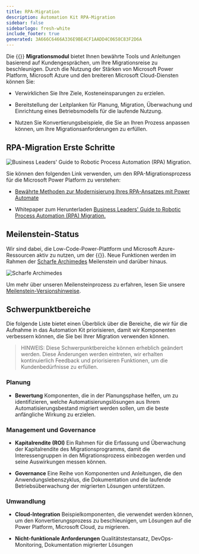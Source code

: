 ```yaml
---
title: RPA-Migration
description: Automation Kit RPA-Migration
sidebar: false
sidebarlogo: fresh-white
include_footer: true
generated: 3A666C6466A336E9BE4CF1AADD4C0658C83F2D6A
---
```


Die {{<product-name>}} **Migrationsmodul** bietet Ihnen bewährte Tools und Anleitungen basierend auf Kundengesprächen, um Ihre Migrationsreise zu beschleunigen. Durch die Nutzung der Stärken von Microsoft Power Platform, Microsoft Azure und den breiteren Microsoft Cloud-Diensten können Sie:

- Verwirklichen Sie Ihre Ziele, Kosteneinsparungen zu erzielen.

- Bereitstellung der Leitplanken für Planung, Migration, Überwachung und Einrichtung eines Betriebsmodells für die laufende Nutzung.

- Nutzen Sie Konvertierungsbeispiele, die Sie an Ihren Prozess anpassen können, um Ihre Migrationsanforderungen zu erfüllen.

## RPA-Migration Erste Schritte

![Business Leaders' Guide to Robotic Process Automation (RPA) Migration.](https://msflowblogscdn.azureedge.net/wp-content/uploads/2022/01/RPAWhitepaper_Img-241x300.png)

Sie können den folgenden Link verwenden, um den RPA-Migrationsprozess für die Microsoft Power Platform zu verstehen:

- [Bewährte Methoden zur Modernisierung Ihres RPA-Ansatzes mit Power Automate](https://powerautomate.microsoft.com/blog/proven-methods-to-modernize-your-rpa-approach-with-power-automate/)

- Whitepaper zum Herunterladen [Business Leaders' Guide to Robotic Process Automation (RPA) Migration.](https://aka.ms/PAD/RPAMigrationWhitepaper)

## Meilenstein-Status

Wir sind dabei, die Low-Code-Power-Plattform und Microsoft Azure-Ressourcen aktiv zu nutzen, um der {{<product-name>}}. Neue Funktionen werden im Rahmen der [Scharfe Archimedes](/de/releases/november-2022) Meilenstein und darüber hinaus.

![Scharfe Archimedes](/images/sharp-archimedes.png)

Um mehr über unseren Meilensteinprozess zu erfahren, lesen Sie unsere [Meilenstein-Versionshinweise](/de/releases/milestones).

## Schwerpunktbereiche

Die folgende Liste bietet einen Überblick über die Bereiche, die wir für die Aufnahme in das Automation Kit priorisieren, damit wir Komponenten verbessern können, die Sie bei Ihrer Migration verwenden können.

> HINWEIS: Diese Schwerpunktbereiche können erheblich geändert werden. Diese Änderungen werden eintreten, wir erhalten kontinuierlich Feedback und priorisieren Funktionen, um die Kundenbedürfnisse zu erfüllen.

### Planung

- **Bewertung** Komponenten, die in der Planungsphase helfen, um zu identifizieren, welche Automatisierungslösungen aus Ihrem Automatisierungsbestand migriert werden sollen, um die beste anfängliche Wirkung zu erzielen.

### Management und Governance

- **Kapitalrendite (ROI)** Ein Rahmen für die Erfassung und Überwachung der Kapitalrendite des Migrationsprogramms, damit die Interessengruppen in den Migrationsprozess einbezogen werden und seine Auswirkungen messen können.

- **Governance** Eine Reihe von Komponenten und Anleitungen, die den Anwendungslebenszyklus, die Dokumentation und die laufende Betriebsüberwachung der migrierten Lösungen unterstützen.

### Umwandlung

- **Cloud-Integration** Beispielkomponenten, die verwendet werden können, um den Konvertierungsprozess zu beschleunigen, um Lösungen auf die Power Platform, Microsoft Cloud, zu migrieren.

- **Nicht-funktionale Anforderungen** Qualitätstestansatz, DevOps-Monitoring, Dokumentation migrierter Lösungen
